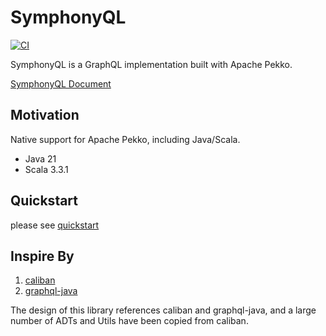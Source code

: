 # SymphonyQL

[![CI][Badge-CI]][Link-CI]

[Badge-CI]: https://github.com/SymphonyQL/SymphonyQL/actions/workflows/ScalaCI.yml/badge.svg
[Link-CI]: https://github.com/SymphonyQL/SymphonyQL/actions

SymphonyQL is a GraphQL implementation built with Apache Pekko.

[SymphonyQL Document](https://SymphonyQL.github.io/SymphonyQL)

## Motivation

Native support for Apache Pekko, including Java/Scala.

- Java 21
- Scala 3.3.1

## Quickstart

please see [quickstart](docs/quickstart.md)

## Inspire By 

1. [caliban](https://github.com/ghostdogpr/caliban)
2. [graphql-java](https://github.com/graphql-java/graphql-java)

The design of this library references caliban and graphql-java, and a large number of ADTs and Utils have been copied from caliban.
